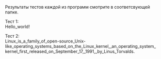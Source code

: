 Результаты тестов каждой из программ смотрите в соответсвующей папке.

Тест 1:
<br>Hello_world!

Тест 2:
<br>Linux_is_a_family_of_open-source_Unix-like_operating_systems_based_on_the_Linux_kernel,_an_operating_system_kernel_first_released_on_September_17,_1991,_by_Linus_Torvalds.
